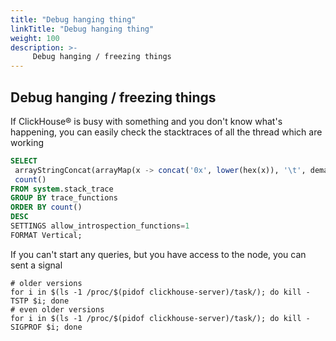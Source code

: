 ```yaml
---
title: "Debug hanging thing"
linkTitle: "Debug hanging thing"
weight: 100
description: >-
     Debug hanging / freezing things
---
```


## Debug hanging / freezing things 

If ClickHouse® is busy with something and you don't know what's happening, you can easily check the stacktraces of all the thread which are working

```sql
SELECT
 arrayStringConcat(arrayMap(x -> concat('0x', lower(hex(x)), '\t', demangle(addressToSymbol(x))), trace), '\n') as trace_functions,
 count()
FROM system.stack_trace
GROUP BY trace_functions
ORDER BY count()
DESC
SETTINGS allow_introspection_functions=1
FORMAT Vertical;
```

If you can't start any queries, but you have access to the node, you can sent a signal

```
# older versions
for i in $(ls -1 /proc/$(pidof clickhouse-server)/task/); do kill -TSTP $i; done
# even older versions
for i in $(ls -1 /proc/$(pidof clickhouse-server)/task/); do kill -SIGPROF $i; done
```
